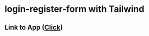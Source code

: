 # login-register-form with Tailwind

## Link to App ([Click](https://sanaz-git.github.io/login-register-form/)) 
